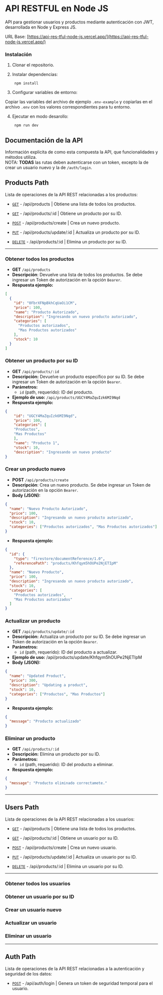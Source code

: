 # API RESTFUL en Node JS

API para gestionar usuarios y productos mediante autenticación con JWT, desarrollada en Node y Express JS.  

URL Base: [https://api-res-tful-node-js.vercel.app/](https://api-res-tful-node-js.vercel.app/)

### Instalación 

1. Clonar el repositorio.

2. Instalar dependencias:

        npm install

3. Configurar variables de entorno:

Copiar las variables del archivo de ejemplo `.env-example` y copiarlas en el archivo `.env` con los valores correspondientes para tu entorno.

4. Ejecutar en modo desarollo:

        npm run dev


## Documentación de la API  

Información explicita de como esta compuesta la API, que funcionalidades y métodos utiliza.  
NOTA: **TODAS** las rutas deben autenticarse con un token, excepto la de crear un usuario nuevo y la de `/auth/login`.


## Products Path

Lista de operaciones de la API REST relacionadas a los productos:

- [`GET`](#obtener-todos-los-productos) - /api/products | Obtiene una lista de todos los productos.

- [`GET`](#obtener-un-producto-por-su-id) - /api/products/:id | Obtiene un producto por su ID.

- [`POST`](#crear-un-producto-nuevo) - /api/products/create | Crea un nuevo producto.

- [`PUT`](#actualizar-un-producto) - /api/products/update/:id | Actualiza un producto por su ID.

- [`DELETE`](#eliminar-un-producto) - /api/products/:id | Elimina un producto por su ID.



---  



### Obtener todos los productos

- **GET** `/api/products`
- **Descripción**: Devuelve una lista de todos los productos. Se debe ingresar un Token de autorización en la opción `Bearer`.
- **Respuesta ejemplo:**

```json
[
  {
    "id": "0FbrXFNpBkhCqUaOi1CM",
    "price": 100,
    "name": "Producto Autorizado",
    "description": "Ingresando un nuevo producto autorizado",
    "categories": [
      "Productos autorizados",
      "Mas Productos autorizados"
    ],
    "stock": 10
  }
]
```



### Obtener un producto por su ID  

- **GET** `/api/products/:id`
- **Descripción:** Devuelve un producto específico por su ID. Se debe ingresar un Token de autorización en la opción `Bearer`.
- **Parámetros:**
  - `id` (path, requerido): ID del producto.
- **Ejemplo de uso:** `/api/products/UGCY4MaZquIzk6MI9Nqd`
- **Respuesta ejemplo:**

```json
{
    "id": "UGCY4MaZquIzk6MI9Nqd",
    "price": 100,
    "categories": [
    "Productos",
    "Mas Productos"
    ],
    "name": "Producto 1",
    "stock": 10,
    "description": "Ingresando un nuevo producto"
}
```



### Crear un producto nuevo  

- **POST** `/api/products/create`
- **Descripción**: Crea un nuevo producto. Se debe ingresar un Token de autorización en la opción `Bearer`.
- **Body (JSON):**

```json
{
  "name": "Nuevo Producto Autorizado",
  "price": 100,
  "description": "Ingresando un nuevo producto autorizado",
  "stock": 10,
  "categories": ["Productos autorizados", "Mas Productos autorizados"]
}
```

- **Respuesta ejemplo:**

```json
{
  "id": {
    "type": "firestore/documentReference/1.0",
    "referencePath": "products/Khfqym5hOUPe2NjETIpM"
  },
  "name": "Nuevo Producto",
  "price": 100,
  "description": "Ingresando un nuevo producto autorizado",
  "stock": 10,
  "categories": [
    "Productos autorizados",
    "Mas Productos autorizados"
  ]
}
```



### Actualizar un producto


- **GET** `/api/products/update/:id`
- **Descripción:** Actualiza un producto por su ID. Se debe ingresar un Token de autorización en la opción `Bearer`.
- **Parámetros:**
  - `id` (path, requerido): ID del producto a actualizar.
- **Ejemplo de uso:** /api/products/update/Khfqym5hOUPe2NjETIpM
- **Body (JSON):**

```json
{
  "name": "Updated Product",
  "price": 300,
  "description": "Updating a product",
  "stock": 10,
  "categories": ["Productos", "Mas Productos"]
}
```

- **Respuesta ejemplo:**

```json
{
  "message": "Producto actualizado"
}
```


### Eliminar un producto  

- **GET** `/api/products/:id`
- **Descripción:** Elimina un producto por su ID.
- **Parámetros:**
  - `id` (path, requerido): ID del producto a eliminar.
- **Respuesta ejemplo:**

```json
{
  "message": "Producto eliminado correctamete."
}
```


---  


## Users Path

Lista de operaciones de la API REST relacionadas a los usuarios:

- [`GET`](#obtener-todos-los-usuario) - /api/products | Obtiene una lista de todos los productos.

- [`GET`](#obtener-un-usuario-por-su-id) - /api/products/:id | Obtiene un usuario por su ID.

- [`POST`](#crear-un-usuario-nuevo) - /api/products/create | Crea un nuevo usuario.

- [`PUT`](#actualizar-un-usuario) - /api/products/update/:id | Actualiza un usuario por su ID.

- [`DELETE`](#eliminar-un-usuario) - /api/products/:id | Elimina un usuario por su ID.

---  

### Obtener todos los usuarios


### Obtener un usuario por su ID  


### Crear un usuario nuevo  


### Actualizar un usuario


### Eliminar un usuario  



---   

## Auth Path

Lista de operaciones de la API REST relacionadas a la autenticación y seguridad de los datos:  

- [`POST`](#) - /api/auth/login | Genera un token de seguridad temporal para el usuario.


